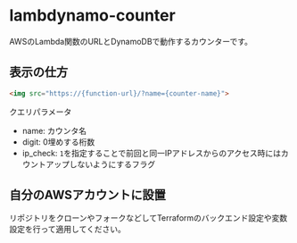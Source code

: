 # lambdynamo-counter

AWSのLambda関数のURLとDynamoDBで動作するカウンターです。

## 表示の仕方

```html
<img src="https://{function-url}/?name={counter-name}">
```

クエリパラメータ
- name: カウンタ名
- digit: 0埋めする桁数
- ip_check: `1`を指定することで前回と同一IPアドレスからのアクセス時にはカウントアップしないようにするフラグ

## 自分のAWSアカウントに設置

リポジトリをクローンやフォークなどしてTerraformのバックエンド設定や変数設定を行って適用してください。
